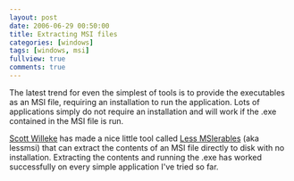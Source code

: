 ```yaml
---
layout: post
date: 2006-06-29 00:50:00
title: Extracting MSI files
categories: [windows]
tags: [windows, msi]
fullview: true
comments: true
---
```


The latest trend for even the simplest of tools is to provide the executables as an MSI file, requiring an installation to run the application. Lots of applications simply do not require an installation and will work if the .exe contained in the MSI file is run.

[Scott Willeke](http://scott.willeke.com/) has made a nice little tool called [Less MSIerables](http://blogs.pingpoet.com/overflow/archive/2005/11/16/14995.aspx) (aka lessmsi) that can extract the contents of an MSI file directly to disk with no installation. Extracting the contents and running the .exe has worked successfully on every simple application I've tried so far.

